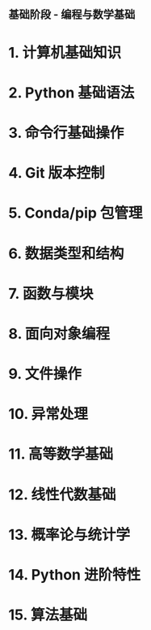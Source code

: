 ## 基础阶段 - 编程与数学基础

  

# 1. 计算机基础知识

# 2. Python 基础语法

# 3. 命令行基础操作

# 4. Git 版本控制

# 5. Conda/pip 包管理

# 6. 数据类型和结构

# 7. 函数与模块

# 8. 面向对象编程

# 9. 文件操作

# 10. 异常处理

# 11. 高等数学基础

# 12. 线性代数基础

# 13. 概率论与统计学

# 14. Python 进阶特性

# 15. 算法基础